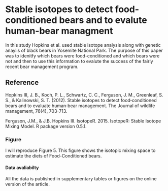 # Stable isotopes to detect food-conditioned bears and to evalute human-bear managment 
In this study Hopkins et al. used stable isotope analysis along with genetic anaylis of black bears in Yosemite National Park. The purpose of this paper was to idenitfy which bears were food-conditioned and which bears were not and then to use this information to evalute the success of the fairly recent bear management program. 

## Reference 
Hopkins III, J. B., Koch, P. L., Schwartz, C. C., Ferguson, J. M., Greenleaf, S. S., & Kalinowski, S. T. (2012). Stable isotopes to detect food‐conditioned bears and to evaluate human‐bear management. The Journal of wildlife management, 76(4), 703-713.

Ferguson, J.M., & J.B. Hopkins III. IsotopeR. 2015. IsotopeR: Stable Isotope Mixing Model. R package version 0.5.1.

### Figure 
I will reproduce Figure 5. This figure shows the isotopic mixing space to estimate the diets of Food-Conditioned bears.  

#### Data avaliabilty  
All the data is published in supplementary tables or figures on the online version of the article.   
